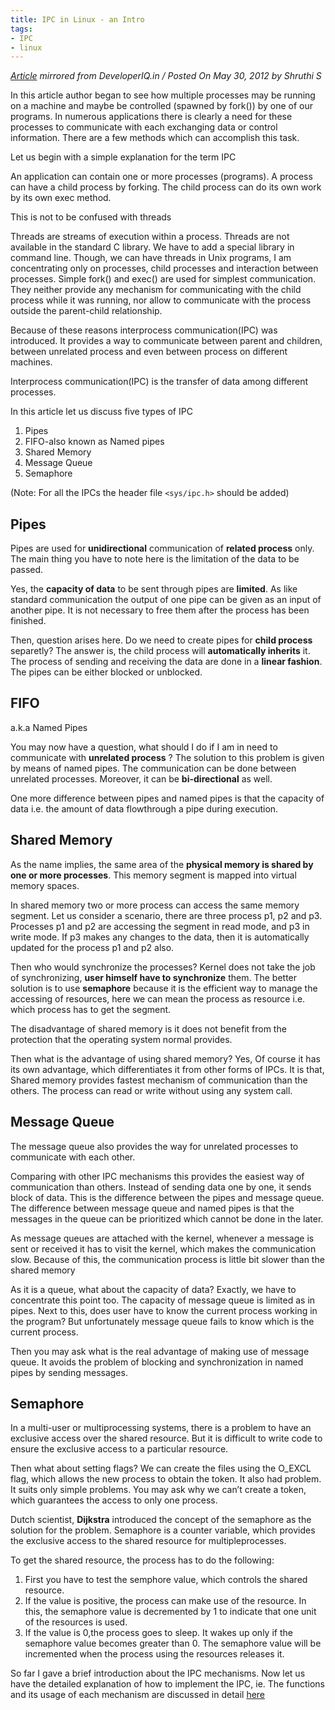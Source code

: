 ```yaml
---
title: IPC in Linux - an Intro
tags:
- IPC
- linux
---
```


*[Article](http://developeriq.in/articles/2012/may/30/interprocess-communicationipc-programs-in-c-in-ubu/) mirrored from  DeveloperIQ.in / Posted On May 30, 2012 by Shruthi S*

In this article author began to see how multiple processes may be running on a machine and maybe be controlled (spawned by fork()) by one of our programs. In numerous applications there is clearly a  need for these processes to communicate with each exchanging data or control information. There are a few methods which can accomplish this task.

Let us begin with a simple explanation for the term IPC

An application can contain one or more processes (programs). A process can have a child process by forking. The child process can do its own work by its own exec method.

This is not to be confused with threads

Threads are streams of execution within a process. Threads are not available in the standard C library. We have to add a special library in command line. Though, we can have threads in Unix programs, I am concentrating only on processes, child processes and interaction between processes. Simple fork() and exec() are used for simplest communication. They neither provide any mechanism for communicating with the child process while it was running, nor allow to communicate with the process outside the parent-child relationship.

Because of these reasons interprocess communication(IPC) was introduced. It provides a way to communicate between parent and children, between unrelated process and even between process on different machines.

Interprocess communication(IPC) is the transfer of data among different processes.

In this article let us discuss five types of IPC

1. Pipes
2. FIFO-also known as Named pipes
3. Shared Memory
4. Message Queue
5. Semaphore

(Note: For all the IPCs the header file `<sys/ipc.h>` should be added)
## Pipes
Pipes are used for **unidirectional** communication of **related process** only. The main thing you have to note here is the limitation of the data to be passed.

Yes, the **capacity of data** to be sent through pipes are **limited**. As like standard communication the output of one pipe can be given as an input of another pipe. It is not necessary to free them after the process has been finished.

Then, question arises here. Do we need to create pipes for **child process** separetly? The answer is, the child process will **automatically inherits** it. The process of sending and receiving the data are done in a **linear fashion**. The pipes can be either blocked or unblocked.
## FIFO
a.k.a Named Pipes

You may now have a question, what should I do if I am in need to communicate with **unrelated process** ? The solution to this problem is given by means of named pipes. The communication can be done between unrelated processes. Moreover, it can be **bi-directional** as well. 

One more difference between pipes and named pipes is that the capacity of data i.e. the amount of data flowthrough a pipe during execution.
## Shared Memory
As the name implies, the same area of the **physical memory is shared by one or more processes**. This memory segment is mapped into virtual memory spaces.

In shared memory two or more process can access the same memory segment. Let us consider a scenario, there are three process p1, p2 and p3. Processes p1 and p2 are accessing the segment in read mode, and p3 in write mode. If p3 makes any changes to the data, then it is automatically updated for the process p1 and p2 also.

Then who would synchronize the processes? Kernel does not take the job of synchronizing, **user himself have to synchronize** them. The better solution is to use **semaphore** because it is the efficient way to manage the accessing of resources, here we can mean the process as resource i.e. which process has to get the segment.

The disadvantage of shared memory is it does not benefit from the protection that the operating system normal provides. 

Then what is the advantage of using shared memory? Yes, Of course it has its own advantage, which differentiates it from other forms of IPCs. It is that, Shared memory provides fastest mechanism of communication than the others. The process can read or write without using any system call.
## Message Queue
The message queue also provides the way for unrelated processes to communicate with each other.

Comparing with other IPC mechanisms this provides the easiest way of communication than others. Instead of sending data one by one, it sends block of data. This is the difference between the pipes and message queue. The difference between message queue and named pipes is that the messages in the queue can be prioritized which cannot be done in the later.

As message queues are attached with the kernel, whenever a message is sent or received it has to visit the kernel, which makes the communication slow. Because of this, the communication process is little bit slower than the shared memory

As it is a queue, what about the capacity of data? Exactly, we have to concentrate this point too. The capacity of message queue is limited as in pipes. Next to this, does user have to know the current process working in the program? But unfortunately message queue fails to know which is the current process.

Then you may ask what is the real advantage of making use of message queue. It avoids the problem of blocking and synchronization in named pipes by sending messages.
## Semaphore
In a multi-user or multiprocessing systems, there is a problem to have an exclusive access over the shared resource. But it is difficult to write code to ensure the exclusive access to a particular resource.

Then what about setting flags? We can create the files using the O_EXCL flag, which allows the new process to obtain the token. It also had problem. It suits only simple problems. You may ask why we can’t create a token, which guarantees the access to only one process.

Dutch scientist, **Dijkstra** introduced the concept of the semaphore as the solution for the problem. Semaphore is a counter variable, which provides the exclusive access to the shared resource for multipleprocesses.

To get the shared resource, the process has to do the following:

1. First you have to test the semphore value, which controls the shared resource.
2. If the value is positive, the process can make use of the resource. In this, the semaphore value is decremented by 1 to indicate that one unit of the resources is used.
3. If the value is 0,the process goes to sleep. It wakes up only if the semaphore value becomes greater than 0. The semaphore value will be incremented when the process using the resources releases it.

So far I gave a brief introduction about the IPC mechanisms. Now let us have the detailed explanation of how to implement the IPC, ie. The functions and its usage of each mechanism are discussed in detail [here](http://envyen.com/docs/posts/2012-05-30-ipc-in-linux-in-detail/)
